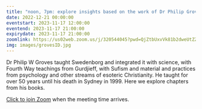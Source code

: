 ```yaml
---
title: "noon, 7pm: explore insights based on the work of Dr Philip Groves"
date: 2022-12-21 00:00:00
eventstart: 2023-11-17 12:00:00
eventend: 2023-11-17 21:00:00
expirydate: 2023-11-17 21:00:00
zoomlink: https://us02web.zoom.us/j/320544045?pwd=QjZtbUxvVk81b2dweUtZZTE3ZE9IZz09
img: images/grovesID.jpg
---
```


Dr Philip W Groves taught Swedenborg and integrated it with science, with Fourth Way teachings from Gurdjieff, with Sufism and material and practices from psychology and other streams of esoteric Christianity. He taught for over 50 years until his death in Sydney in 1999. Here we explore chapters from his books.

[Click to join Zoom](https://us02web.zoom.us/j/320544045?pwd=QjZtbUxvVk81b2dweUtZZTE3ZE9IZz09) when the meeting time arrives.